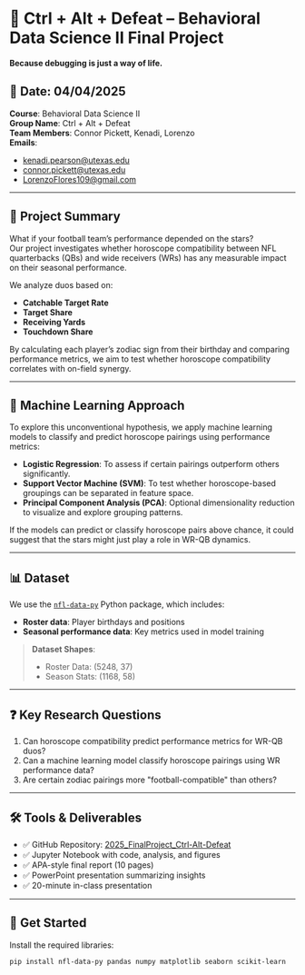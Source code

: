 # 🏈 Ctrl + Alt + Defeat – Behavioral Data Science II Final Project

**Because debugging is just a way of life.**

## 📅 Date: 04/04/2025  
**Course**: Behavioral Data Science II  
**Group Name**: Ctrl + Alt + Defeat  
**Team Members**: Connor Pickett, Kenadi, Lorenzo  
**Emails**:  
- kenadi.pearson@utexas.edu  
- connor.pickett@utexas.edu  
- LorenzoFlores109@gmail.com

---

## 🔮 Project Summary

What if your football team’s performance depended on the stars?  
Our project investigates whether horoscope compatibility between NFL quarterbacks (QBs) and wide receivers (WRs) has any measurable impact on their seasonal performance. 

We analyze duos based on:
- **Catchable Target Rate**
- **Target Share**
- **Receiving Yards**
- **Touchdown Share**

By calculating each player’s zodiac sign from their birthday and comparing performance metrics, we aim to test whether horoscope compatibility correlates with on-field synergy.

---

## 🧠 Machine Learning Approach

To explore this unconventional hypothesis, we apply machine learning models to classify and predict horoscope pairings using performance metrics:

- **Logistic Regression**: To assess if certain pairings outperform others significantly.
- **Support Vector Machine (SVM)**: To test whether horoscope-based groupings can be separated in feature space.
- **Principal Component Analysis (PCA)**: Optional dimensionality reduction to visualize and explore grouping patterns.

If the models can predict or classify horoscope pairs above chance, it could suggest that the stars might just play a role in WR-QB dynamics.

---

## 📊 Dataset

We use the [`nfl-data-py`](https://pypi.org/project/nfl-data-py/) Python package, which includes:
- **Roster data**: Player birthdays and positions
- **Seasonal performance data**: Key metrics used in model training

> **Dataset Shapes**:  
> - Roster Data: (5248, 37)  
> - Season Stats: (1168, 58)

---

## ❓ Key Research Questions

1. Can horoscope compatibility predict performance metrics for WR-QB duos?
2. Can a machine learning model classify horoscope pairings using WR performance data?
3. Are certain zodiac pairings more "football-compatible" than others?

---

## 🛠️ Tools & Deliverables

- ✅ GitHub Repository: [2025_FinalProject_Ctrl-Alt-Defeat](https://github.com/connor-pickett/2025_FinalProject_Ctrl-Alt-Defeat.git)  
- ✅ Jupyter Notebook with code, analysis, and figures  
- ✅ APA-style final report (10 pages)  
- ✅ PowerPoint presentation summarizing insights  
- ✅ 20-minute in-class presentation  

---

## 🚀 Get Started

Install the required libraries:

```bash
pip install nfl-data-py pandas numpy matplotlib seaborn scikit-learn
